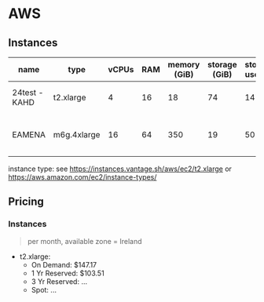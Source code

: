 # AWS

## Instances

| name 	| type 	| vCPUs 	| RAM 	| memory (GiB) | storage (GiB) | storage used % 	| price (per month, $)	| notes 	| date 	|
|------	|------	|-------	|-----	|--------|--------|---------------	|-------	|-------	|------	|
| 24test - KAHD | t2.xlarge	| 4 | 16 | 18 | 74 | 147 | Arches v5.2, over-provisioned | 23-10-09
| EAMENA | m6g.4xlarge	| 16  | 64 | 350 | 19 | 502	| Arches v7.3, under-provisioned | 23-10-09

instance type: see https://instances.vantage.sh/aws/ec2/t2.xlarge or https://aws.amazon.com/ec2/instance-types/

## Pricing

### Instances
> per month, available zone = Ireland

* t2.xlarge:
	- On Demand: $147.17
	- 1 Yr Reserved: $103.51
	- 3 Yr Reserved: ...
	- Spot: ...












